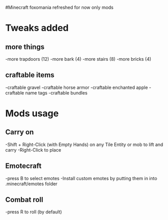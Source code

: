 #Minecraft foxomania refreshed
for now only mods


# Tweaks added
## more things
-more trapdoors (12)
-more bark (4)
-more stairs (8)
-more bricks (4)

## craftable items
-craftable gravel
-craftable horse armor
-craftable enchanted apple
-craftable name tags
-craftable bundles

# Mods usage
## Carry on
-Shift + Right-Click (with Empty Hands) on any Tile Entity or mob to lift and carry
-Right-Click to place

## Emotecraft
-press B to select emotes
-Install custom emotes by putting them in into .minecraft/emotes folder

## Combat roll
-press R to roll (by default)
